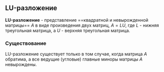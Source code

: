 ## LU-разложение
**LU-разложение** - представление ==квадратной и невырожденной матрицы== $A$ в виде произведения двух матриц, $A=L U$, где $L$ - нижняя треугольная матрица, а $U$ - верхняя треугольная матрица.

### Существование

LU-разложение существует только в том случае, когда матрица $A$ обратима, а все ведущие (угловые) главные миноры матрицы $A$ невырождены.